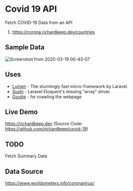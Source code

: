 # Covid 19 API

Fetch COVID-19 Data from an API
1. https://corona.richardkeep.dev/countries 

## Sample Data
![Screenshot from 2020-03-19 00-43-07](https://user-images.githubusercontent.com/3874381/77010353-a6960e80-697a-11ea-8e59-df3352935d77.png)

## Uses
- [Lumen](https://lumen.laravel.com/) - The stunningly fast micro-framework by Laravel.
- [Sushi](https://github.com/calebporzio/sushi) - Laravel Eloquent's missing "array" driver.
- [Goutte](https://github.com/FriendsOfPHP/Goutte) - for crawling the webpage

## Live Demo 
https://richardkeep.dev (Source Code: https://github.com/richardkeep/covid-19)

## TODO
Fetch Summary Data

## Data Source 
https://www.worldometers.info/coronavirus/
